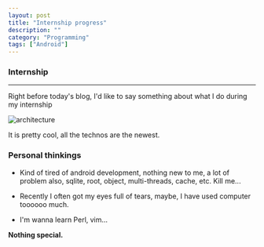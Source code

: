 ```yaml
---
layout: post
title: "Internship progress"
description: ""
category: "Programming"
tags: ["Android"]
---
```


### Internship

* * *

Right before today's blog, I'd like to say something about what I do during my internship

![architecture](http://ww1.sinaimg.cn/large/63918611gw1e7ehv6t7vcj20j50ahjs7.jpg)

It is pretty cool, all the technos are the newest.

### Personal thinkings

- Kind of tired of android development, nothing new to me, a lot of problem also, sqlite, root, object, multi-threads, cache, etc. Kill me...

- Recently I often got my eyes full of tears, maybe, I have used computer toooooo much.

- I'm wanna learn Perl, vim...

**Nothing special.**
